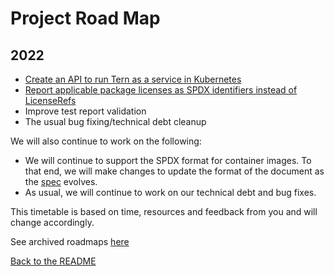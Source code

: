 # Project Road Map

## 2022
- [Create an API to run Tern as a service in Kubernetes](https://github.com/tern-tools/tern/issues/1112)
- [Report applicable package licenses as SPDX identifiers instead of LicenseRefs](https://github.com/tern-tools/tern/issues/1147)
- Improve test report validation
- The usual bug fixing/technical debt cleanup


We will also continue to work on the following:
- We will continue to support the SPDX format for container images. To that end, we will make changes to update the format of the document as the [spec](https://spdx.github.io/spdx-spec/) evolves.
- As usual, we will continue to work on our technical debt and bug fixes.

This timetable is based on time, resources and feedback from you and will change accordingly.

See archived roadmaps [here](project-roadmap-archive.md)

[Back to the README](../README.md)
